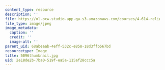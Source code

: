 ```yaml
---
content_type: resource
description: ''
file: https://ol-ocw-studio-app-qa.s3.amazonaws.com/courses/4-614-religious-architecture-and-islamic-cultures-fall-2002/2e18de2b7ba0519fea5a115af28ccc5a_5096thumbnail.jpg
file_type: image/jpeg
image_metadata:
  caption: ''
  credit: ''
  image-alt: ''
parent_uid: 68abeaab-4eff-532c-e858-18d3ffb567bd
resourcetype: Image
title: 5096thumbnail.jpg
uid: 2e18de2b-7ba0-519f-ea5a-115af28ccc5a
---
```

